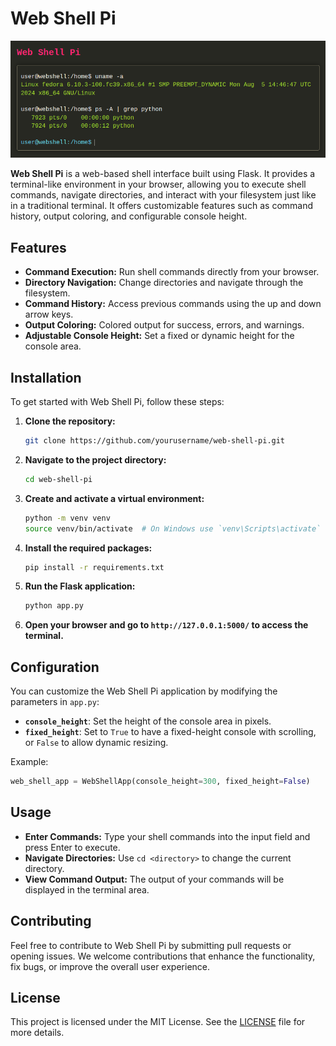 # Web Shell Pi

![Screenshot 01](screenshot.png)

**Web Shell Pi** is a web-based shell interface built using Flask. It provides a terminal-like environment in your browser, allowing you to execute shell commands, navigate directories, and interact with your filesystem just like in a traditional terminal. It offers customizable features such as command history, output coloring, and configurable console height.

## Features

- **Command Execution:** Run shell commands directly from your browser.
- **Directory Navigation:** Change directories and navigate through the filesystem.
- **Command History:** Access previous commands using the up and down arrow keys.
- **Output Coloring:** Colored output for success, errors, and warnings.
- **Adjustable Console Height:** Set a fixed or dynamic height for the console area.

## Installation

To get started with Web Shell Pi, follow these steps:

1. **Clone the repository:**

    ```bash
    git clone https://github.com/yourusername/web-shell-pi.git
    ```

2. **Navigate to the project directory:**

    ```bash
    cd web-shell-pi
    ```

3. **Create and activate a virtual environment:**

    ```bash
    python -m venv venv
    source venv/bin/activate  # On Windows use `venv\Scripts\activate`
    ```

4. **Install the required packages:**

    ```bash
    pip install -r requirements.txt
    ```

5. **Run the Flask application:**

    ```bash
    python app.py
    ```

6. **Open your browser and go to `http://127.0.0.1:5000/` to access the terminal.**

## Configuration

You can customize the Web Shell Pi application by modifying the parameters in `app.py`:

- **`console_height`**: Set the height of the console area in pixels.
- **`fixed_height`**: Set to `True` to have a fixed-height console with scrolling, or `False` to allow dynamic resizing.

Example:

```python
web_shell_app = WebShellApp(console_height=300, fixed_height=False)
```

## Usage

- **Enter Commands:** Type your shell commands into the input field and press Enter to execute.
- **Navigate Directories:** Use `cd <directory>` to change the current directory.
- **View Command Output:** The output of your commands will be displayed in the terminal area.

## Contributing

Feel free to contribute to Web Shell Pi by submitting pull requests or opening issues. We welcome contributions that enhance the functionality, fix bugs, or improve the overall user experience.

## License

This project is licensed under the MIT License. See the [LICENSE](LICENSE) file for more details.



